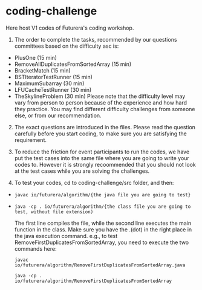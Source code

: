 # coding-challenge
Here host V1 codes of Futurera's coding workshop.

1. The order to complete the tasks, recommended by our questions committees based on the difficulty asc is:
  - PlusOne (15 min)
  - RemoveAllDuplicatesFromSortedArray (15 min)
  - BracketMatch (15 min)
  - BSTIteratorTestRunner (15 min)
  - MaximumSubarray (30 min)
  - LFUCacheTestRunner (30 min)
  - TheSkylineProblem (30 min)
Please note that the difficulty level may vary from person to person because of the experience and how hard they practice. You may find different difficulty challenges from someone else, or from our recommendation.

2. The exact questions are introduced in the files. Please read the question carefully before you start coding, to make sure you are satisfying the requirement.

3. To reduce the friction for event participants to run the codes, we have put the test cases into the same file where you are going to write your codes to. However it is strongly recoommended that you should not look at the test cases while you are solving the challenges.

4. To test your codes, cd to coding-challenge/src folder, and then:

  - `javac io/futurera/algorithm/{the java file you are going to test}`
  - `java -cp . io/futurera/algorithm/{the class file you are going to test, without file extension)`
  
    The first line compiles the file, while the second line executes the main function in the class. Make sure you have the .(dot) in the right place in the java execution command.
    e.g., to test RemoveFirstDuplicatesFromSortedArray, you need to execute the two commands here:
  
    `javac io/futurera/algorithm/RemoveFirstDuplicatesFromSortedArray.java`
  
    `java -cp . io/futurera/algorithm/RemoveFirstDuplicatesFromSortedArray`
  
